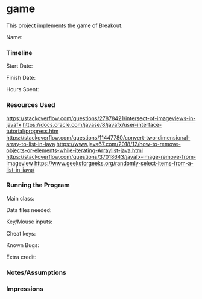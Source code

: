 game
====

This project implements the game of Breakout.

Name: 

### Timeline

Start Date: 

Finish Date: 

Hours Spent:

### Resources Used
https://stackoverflow.com/questions/27878421/intersect-of-imageviews-in-javafx
https://docs.oracle.com/javase/8/javafx/user-interface-tutorial/progress.htm
https://stackoverflow.com/questions/11447780/convert-two-dimensional-array-to-list-in-java
https://www.java67.com/2018/12/how-to-remove-objects-or-elements-while-iterating-Arraylist-java.html
https://stackoverflow.com/questions/37018643/javafx-image-remove-from-imageview
https://www.geeksforgeeks.org/randomly-select-items-from-a-list-in-java/
### Running the Program

Main class:

Data files needed: 

Key/Mouse inputs:

Cheat keys:

Known Bugs:

Extra credit:


### Notes/Assumptions


### Impressions

